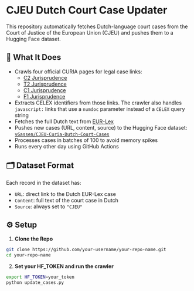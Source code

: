 # CJEU Dutch Court Case Updater

This repository automatically fetches Dutch-language court cases from the Court of Justice of the European Union (CJEU) and pushes them to a Hugging Face dataset.

## 📌 What It Does

- Crawls four official CURIA pages for legal case links:
  - [C2 Jurisprudence](https://curia.europa.eu/en/content/juris/c2_juris.htm)
  - [T2 Jurisprudence](https://curia.europa.eu/en/content/juris/t2_juris.htm)
  - [C1 Jurisprudence](https://curia.europa.eu/en/content/juris/c1_juris.htm)
  - [F1 Jurisprudence](https://curia.europa.eu/en/content/juris/f1_juris.htm)
- Extracts CELEX identifiers from those links. The crawler also handles `javascript:` links that use a `numdoc` parameter instead of a `CELEX` query string
- Fetches the full Dutch text from [EUR-Lex](https://eur-lex.europa.eu/)
- Pushes new cases (URL, content, source) to the Hugging Face dataset: [`vGassen/CJEU-Curia-Dutch-Court-Cases`](https://huggingface.co/datasets/vGassen/CJEU-Curia-Dutch-Court-Cases)
- Processes cases in batches of 100 to avoid memory spikes
- Runs every other day using GitHub Actions

## 🗂 Dataset Format

Each record in the dataset has:

- `URL`: direct link to the Dutch EUR-Lex case
- `Content`: full text of the court case in Dutch
- `Source`: always set to `"CJEU"`

## ⚙️ Setup

1. **Clone the Repo**

```bash
git clone https://github.com/your-username/your-repo-name.git
cd your-repo-name
```

2. **Set your HF_TOKEN and run the crawler**

```bash
export HF_TOKEN=your_token
python update_cases.py
```
